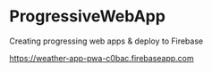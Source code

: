 # ProgressiveWebApp
Creating progressing web apps &amp; deploy to Firebase

https://weather-app-pwa-c0bac.firebaseapp.com
